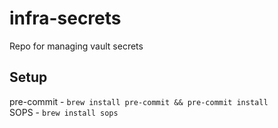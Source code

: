 # infra-secrets
Repo for managing vault secrets

## Setup
pre-commit - `brew install pre-commit && pre-commit install` \
SOPS - `brew install sops`
